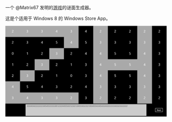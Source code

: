 一个 @Matrix67 发明的[游戏](http://www.matrix67.com/blog/archives/category/this-is-my-life)的谜面生成器。

这是个适用于 Windows 8 的 Windows Store App。


<img width="800" src="Screenshot.png"/>
